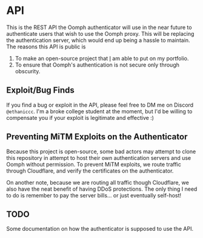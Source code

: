 # API
This is the REST API the Oomph authenticator will use in the near future to authenticate users
that wish to use the Oomph proxy. This will be replacing the authentication server, which would end up
being a hassle to maintain. The reasons this API is public is

1. To make an open-source project that [I](https://www.github.com/ethaniccc) am able to put on my portfolio.
2. To ensure that Oomph's authentication is not secure only through obscurity.

## Exploit/Bug Finds
If you find a bug or exploit in the API, please feel free to DM me on Discord `@ethaniccc`. I'm a broke college student at the moment, but I'd be willing to compensate you if your exploit is legitimate and effective :)

## Preventing MiTM Exploits on the Authenticator
Because this project is open-source, some bad actors may attempt to clone this repository in attempt to host their own authentication servers and use Oomph without permission. To prevent MiTM exploits, we route traffic through Cloudflare, and verify the certificates on the authenticator. 

On another note, because we are routing all traffic though Cloudflare, we also have the neat benefit of having DDoS protections. The only thing I need to do is remember to pay the server bills... or just eventually self-host!

## TODO
Some documentation on how the authenticator is supposed to use the API.